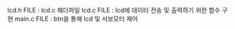 lcd.h FILE : lcd.c 헤더파일
lcd.c FILE : lcd에 데이터 전송 및 출력하기 위한 함수 구현
main.c FILE : btn을 통해 lcd 및 서보모터 제어


